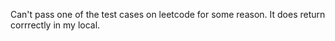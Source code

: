 Can't pass one of the test cases on leetcode for some reason.
It does return corrrectly in my local.
